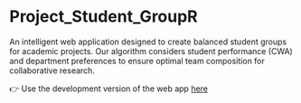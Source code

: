 # Project_Student_GroupR

An intelligent web application designed to create balanced student groups for academic projects. Our algorithm considers student performance (CWA) and department preferences to ensure optimal team composition for collaborative research.

👉 Use the development version of the web app [here](https://everythingr.shinyapps.io/project_student_groupr/)
